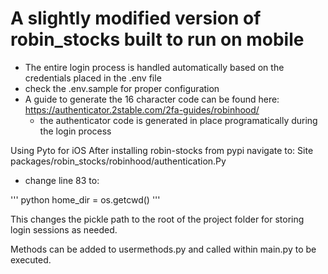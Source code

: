 # A slightly modified version of robin_stocks built to run on mobile 
 + The entire login process is handled automatically based on the credentials placed in the .env file
 + check the .env.sample for proper configuration
 + A guide to generate the 16 character code can be found here:
     https://authenticator.2stable.com/2fa-guides/robinhood/
     + the authenticator code is generated in place programatically during the login process
 
 Using Pyto for iOS
 After installing robin-stocks from pypi navigate to:
 Site packages/robin_stocks/robinhood/authentication.Py
 + change line 83 to:

''' python
home_dir = os.getcwd()
'''

This changes the pickle path to the root of the project folder for storing login sessions as needed. 

Methods can be added to usermethods.py and called within main.py to be executed. 


